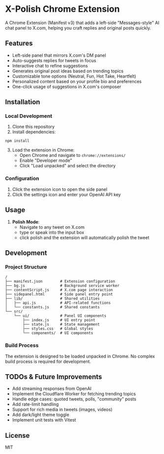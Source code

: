 # X-Polish Chrome Extension

A Chrome Extension (Manifest v3) that adds a left-side "Messages-style" AI chat panel to X.com, helping you craft replies and original posts quickly.

## Features

- Left-side panel that mirrors X.com's DM panel
- Auto-suggests replies for tweets in focus
- Interactive chat to refine suggestions
- Generates original post ideas based on trending topics
- Customizable tone options (Neutral, Fun, Hot Take, Heartfelt)
- Personalized content based on your profile bio and preferences
- One-click usage of suggestions in X.com's composer

## Installation

### Local Development

1. Clone this repository
2. Install dependencies:

```
npm install
```

3. Load the extension in Chrome:
   - Open Chrome and navigate to `chrome://extensions/`
   - Enable "Developer mode"
   - Click "Load unpacked" and select the directory

### Configuration

1. Click the extension icon to open the side panel
2. Click the settings icon and enter your OpenAI API key

## Usage

1. **Polish Mode**:
   - Navigate to any tweet on X.com
   - type or speak into the input box
   - click polish and the extension will automatically polish the tweet

## Development

### Project Structure

```
/
├── manifest.json        # Extension configuration
├── bg.js                # Background service worker
├── contentScript.js     # X.com page interaction
├── sidepanel.html       # Side panel entry point
├── lib/                 # Shared utilities
│   ├── api.js           # API-related functions
│   └── constants.js     # Shared constants
└── src/
    └── ui/              # Panel UI components
        ├── index.js     # UI entry point
        ├── state.js     # State management
        ├── styles.css   # Global styles
        └── components/  # UI components
```

### Build Process

The extension is designed to be loaded unpacked in Chrome. No complex build process is required for development.

## TODOs & Future Improvements

- Add streaming responses from OpenAI
- Implement the Cloudflare Worker for fetching trending topics
- Handle edge cases: quoted tweets, polls, "community" posts
- Add rate-limit handling
- Support for rich media in tweets (images, videos)
- Add dark/light theme toggle
- Implement unit tests with Vitest

## License

MIT
